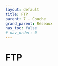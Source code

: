 ```yaml
---
layout: default
title: FTP
parent: 7 - Couche
grand_parent: Réseaux
has_toc: false
# nav_order: 0
---
```


# FTP
